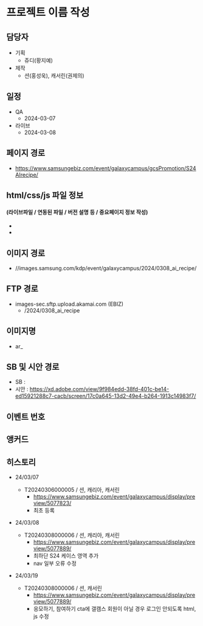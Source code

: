 # 프로젝트 이름 작성

## 담당자
+ 기획
    - 쥬디(황지예)
+ 제작
    - 션(홍성욱), 캐서린(권제의)

## 일정
+ QA
    - 2024-03-07
+ 라이브
    - 2024-03-08

## 페이지 경로
+ https://www.samsungebiz.com/event/galaxycampus/gcsPromotion/S24AIrecipe/

## html/css/js 파일 정보
#### (라이브파일 / 연동된 파일 / 버전 설명 등 / 중요페이지 정보 작성)
- 
- 

## 이미지 경로
+ //images.samsung.com/kdp/event/galaxycampus/2024/0308_ai_recipe/

## FTP 경로
+ images-sec.sftp.upload.akamai.com (EBIZ)
    - /2024/0308_ai_recipe

## 이미지명
+ ar_

## SB 및 시안 경로
+ SB :
+ 시안 : https://xd.adobe.com/view/9f984edd-38fd-401c-be14-ed15921288c7-cacb/screen/17c0a645-13d2-49e4-b264-1913c14983f7/

## 이벤트 번호

## 앵커드

## 히스토리
+ 24/03/07
  - T20240306000005 / 션, 캐리아, 캐서린
    - https://www.samsungebiz.com/event/galaxycampus/display/preview/5077823/
    - 최초 등록

+ 24/03/08
  - T20240308000006 / 션, 캐리아, 캐서린
    - https://www.samsungebiz.com/event/galaxycampus/display/preview/5077889/
    - 최하단 S24 케이스 영역 추가
    - nav 일부 오류 수정

+ 24/03/19
  - T20240308000006 / 션, 캐서린
    - https://www.samsungebiz.com/event/galaxycampus/display/preview/5077889/
    - 응모하기, 참여하기 cta에 갤캠스 회원이 아닐 경우 로그인 안되도록 html, js 수정
